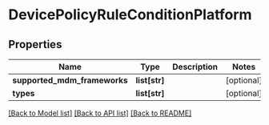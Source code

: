 # DevicePolicyRuleConditionPlatform

## Properties
Name | Type | Description | Notes
------------ | ------------- | ------------- | -------------
**supported_mdm_frameworks** | **list[str]** |  | [optional] 
**types** | **list[str]** |  | [optional] 

[[Back to Model list]](../README.md#documentation-for-models) [[Back to API list]](../README.md#documentation-for-api-endpoints) [[Back to README]](../README.md)

